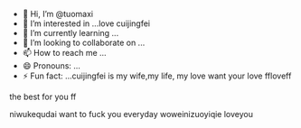 - 👋 Hi, I’m @tuomaxi
- 👀 I’m interested in ...love cuijingfei
- 🌱 I’m currently learning ...
- 💞️ I’m looking to collaborate on ...
- 📫 How to reach me ...
- 😄 Pronouns: ...
- ⚡ Fun fact: ...cuijingfei is my wife,my life, my love
want your love ffloveff
<!---you and family,you are my family
tuomaxi/tuomaxi is a ✨ special ✨ repository because its `README.md` (this file) appears on your GitHub profiyou saw me throughle.sifengzhengbanizhui
You can click the Preview link to take a look at your changes.
--->the best for you ff
niwukequdai
want to fuck you everyday
woweinizuoyiqie
loveyou
